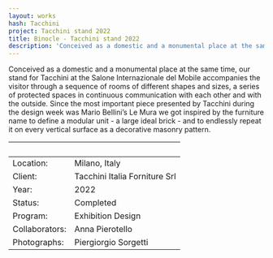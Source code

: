 ```yaml
---
layout: works
hash: Tacchini
project: Tacchini stand 2022
title: Binocle - Tacchini stand 2022
description: 'Conceived as a domestic and a monumental place at the same time, our stand for Tacchini at the Salone Internazionale del Mobile accompanies the visitor through a sequence of rooms of different shapes and sizes...'
---
```


Conceived as a domestic and a monumental place at the same time, our stand for Tacchini at the Salone Internazionale del Mobile accompanies the visitor through a sequence of rooms of different shapes and sizes, a series of protected spaces in continuous communication with each other and with the outside. Since the most important piece presented by Tacchini during the design week was Mario Bellini’s Le Mura we got inspired by the furniture name to define a modular unit - a large ideal brick - and to endlessly repeat it on every vertical surface as a decorative masonry pattern.

|&nbsp;|&nbsp;|
|:----------|:---------------|
|Location: |Milano, Italy |
|Client: |Tacchini Italia Forniture Srl |
|Year: |2022 |
|Status: |Completed |
|Program: |Exhibition Design |
|Collaborators: |Anna Pierotello |
|Photographs: |Piergiorgio Sorgetti |
